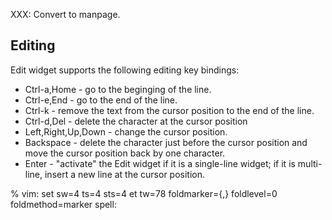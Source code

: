 
XXX: Convert to manpage.


Editing
-------

Edit widget supports the following editing key bindings:

 * Ctrl-a,Home - go to the beginging of the line.
 * Ctrl-e,End - go to the end of the line.
 * Ctrl-k      - remove the text from the cursor position to the end of the line.
 * Ctrl-d,Del  - delete the character at the cursor position
 * Left,Right,Up,Down  - change the cursor position.
 * Backspace   - delete the character just before the cursor position and move the cursor position back by one character.
 * Enter - "activate" the Edit widget if it is a single-line widget; if it is multi-line, insert a new line at the cursor position.

% vim: set sw=4 ts=4 sts=4 et tw=78 foldmarker={,} foldlevel=0 foldmethod=marker spell:
